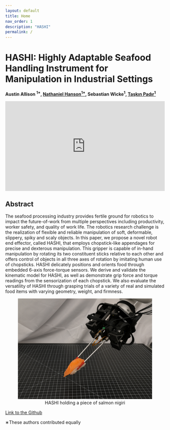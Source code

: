 ```yaml
---
layout: default
title: Home
nav_order: 1
description: "HASHI"
permalink: /
---
```



<html lang="en-US">
<head>
  <meta charset="UTF-8">
  <meta name="viewpoint" content="width=device-width, initial-scale=1.0">
  <!--<link rel="stylesheet" href="style.css"> -->
  <title>HASHI: Highly Adaptable Seafood Handling Instrument for Manipulation in Industrial Settings</title>
</head>
<body>
  <div class="header-adder">
    <div class="title_set">
      <h1>HASHI: Highly Adaptable Seafood Handling Instrument for Manipulation in Industrial Settings</h1>
    </div>
    <div class="names">
      <p><strong> Austin Allison <sup>1*</sup><a></a>, <a  href="https://nhanson.io/"  >Nathaniel Hanson<sup>1*</sup></a>, Sebastian Wicke<sup>1</sup>, <a  href="https://www.tpadir.info/">Taşkın Padır<sup>1</sup></a></strong></p>
  </div>

  <div>
    <div style="position:relative;padding-top:56.25%;">
      <iframe src="https://www.youtube.com/embed/36idGZOnESs?si=cUsFvBwUTLQvg5QG"  title="YouTube video player" frameborder="0" allow="accelerometer; autoplay; clipboard-write; encrypted-media; gyroscope; picture-in-picture" allowfullscreen style="position:absolute;top:0;left:0;width:100%;height:100%;"></iframe>
    </div>
  </div>

  </div>
  <h2>Abstract</h2>
  <p>The seafood processing industry provides fertile
ground for robotics to impact the future-of-work from multiple
perspectives including productivity, worker safety, and quality
of work life. The robotics research challenge is the realization of
flexible and reliable manipulation of soft, deformable, slippery,
spiky and scaly objects. In this paper, we propose a novel
robot end effector, called HASHI, that employs chopstick-like
appendages for precise and dexterous manipulation. This gripper
is capable of in-hand manipulation by rotating its two constituent
sticks relative to each other and offers control of objects in all
three axes of rotation by imitating human use of chopsticks.
HASHI delicately positions and orients food through embedded
6-axis force-torque sensors. We derive and validate the kinematic
model for HASHI, as well as demonstrate grip force and torque
readings from the sensorization of each chopstick. We also
evaluate the versatility of HASHI through grasping trials of a
variety of real and simulated food items with varying geometry,
weight, and firmness.
  </p>


<div style="text-align: center;">
  <figure>
      <img src="./media/HASHI_nigiri.png" alt="HASHI holding a piece of salmon nigiri">
    <figcaption>HASHI holding a piece of salmon nigiri
    </figcaption>
  </figure>
</div>

  <p>
    <a href="https://github.com/RIVeR-Lab/hashi/tree/main">Link to the Github</a>
  </p>
</body>
</html>
∗These authors contributed equally

